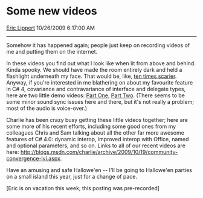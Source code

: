 <div id="page">

# Some new videos

[Eric Lippert](https://social.msdn.microsoft.com/profile/Eric%20Lippert) 10/26/2009 6:17:00 AM

-----

<div id="content">

<div class="mine">

Somehow it has happened again; people just keep on recording videos of me and putting them on the internet.

In these videos you find out what I look like when lit from above and behind. Kinda spooky. We should have made the room entirely dark and held a flashlight underneath my face. That would be, like, [ten times scarier](http://xenon.xe.net/inthumor/ih_026.htm). Anyway, if you're interested in me blathering on about my favourite feature in C\# 4, covariance and contravariance of interface and delegate types, here are two little demo videos: [Part One](http://msdn.microsoft.com/en-us/vcsharp/ee672314.aspx), [Part Two](http://msdn.microsoft.com/en-us/vcsharp/ee672319.aspx). (There seems to be some minor sound sync issues here and there, but it's not really a problem; most of the audio is voice-over.)

Charlie has been crazy busy getting these little videos together; here are some more of his recent efforts, including some good ones from my colleagues Chris and Sam talking about all the other far more awesome features of C\# 4.0: dynamic interop, improved interop with Office, named and optional parameters, and so on. Links to all of our recent videos are here: <http://blogs.msdn.com/charlie/archive/2009/10/19/community-convergence-lvi.aspx>.

Have an amusing and safe Hallowe'en -- I'll be going to Hallowe'en parties on a small island this year, just for a change of pace.

\[Eric is on vacation this week; this posting was pre-recorded\]

</div>

</div>

</div>

